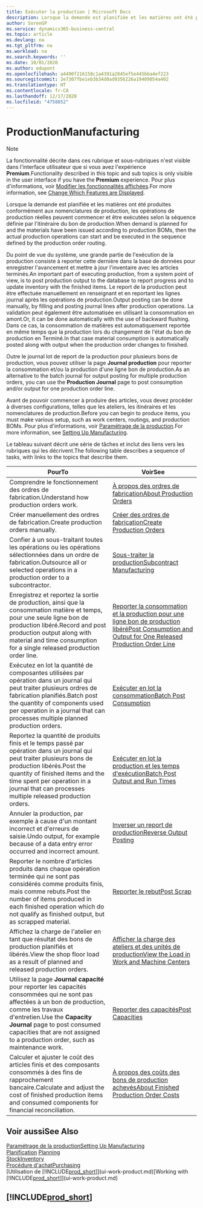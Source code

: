 ```yaml
---
title: Exécuter la production | Microsoft Docs
description: Lorsque la demande est planifiée et les matières ont été produites conformément aux nomenclatures de production, les opérations de production réelles peuvent commencer et être exécutées selon la séquence définie par l'itinéraire du bon de production.
author: SorenGP
ms.service: dynamics365-business-central
ms.topic: article
ms.devlang: na
ms.tgt_pltfrm: na
ms.workload: na
ms.search.keywords: ''
ms.date: 10/01/2020
ms.author: edupont
ms.openlocfilehash: a4490f216158c1a4391a2845ef5e445bba4ef223
ms.sourcegitcommit: 2e7307fbe1eb3b34d0ad9356226a19409054a402
ms.translationtype: HT
ms.contentlocale: fr-CA
ms.lasthandoff: 12/17/2020
ms.locfileid: "4758852"
---
```

# <a name="manufacturing"></a><span data-ttu-id="ba601-103">Production</span><span class="sxs-lookup"><span data-stu-id="ba601-103">Manufacturing</span></span>
> [!NOTE]
> <span data-ttu-id="ba601-104">La fonctionnalité décrite dans ces rubrique et sous-rubriques n'est visible dans l'interface utilisateur que si vous avez l'expérience **Premium**.</span><span class="sxs-lookup"><span data-stu-id="ba601-104">Functionality described in this topic and sub topics is only visible in the user interface if you have the **Premium** experience.</span></span> <span data-ttu-id="ba601-105">Pour plus d'informations, voir [Modifier les fonctionnalités affichées](ui-experiences.md).</span><span class="sxs-lookup"><span data-stu-id="ba601-105">For more information, see [Change Which Features are Displayed](ui-experiences.md).</span></span>

<span data-ttu-id="ba601-106">Lorsque la demande est planifiée et les matières ont été produites conformément aux nomenclatures de production, les opérations de production réelles peuvent commencer et être exécutées selon la séquence définie par l'itinéraire du bon de production.</span><span class="sxs-lookup"><span data-stu-id="ba601-106">When demand is planned for and the materials have been issued according to production BOMs, then the actual production operations can start and be executed in the sequence defined by the production order routing.</span></span>  

<span data-ttu-id="ba601-107">Du point de vue du système, une grande partie de l'exécution de la production consiste à reporter cette dernière dans la base de données pour enregistrer l'avancement et mettre à jour l'inventaire avec les articles terminés.</span><span class="sxs-lookup"><span data-stu-id="ba601-107">An important part of executing production, from a system point of view, is to post production output to the database to report progress and to update inventory with the finished items.</span></span> <span data-ttu-id="ba601-108">Le report de la production peut être effectuée manuellement en renseignant et en reportant les lignes journal après les opérations de production.</span><span class="sxs-lookup"><span data-stu-id="ba601-108">Output posting can be done manually, by filling and posting journal lines after production operations.</span></span> <span data-ttu-id="ba601-109">La validation peut également être automatisée en utilisant la consommation en amont.</span><span class="sxs-lookup"><span data-stu-id="ba601-109">Or, it can be done automatically with the use of backward flushing.</span></span> <span data-ttu-id="ba601-110">Dans ce cas, la consommation de matières est automatiquement reportée en même temps que la production lors du changement de l'état du bon de production en Terminé.</span><span class="sxs-lookup"><span data-stu-id="ba601-110">In that case material consumption is automatically posted along with output when the production order changes to finished.</span></span>  

<span data-ttu-id="ba601-111">Outre le journal lot de report de la production pour plusieurs bons de production, vous pouvez utiliser la page **Journal production** pour reporter la consommation et/ou la production d'une ligne bon de production.</span><span class="sxs-lookup"><span data-stu-id="ba601-111">As an alternative to the batch journal for output posting for multiple production orders, you can use the **Production Journal** page to post consumption and/or output for one production order line.</span></span>

<span data-ttu-id="ba601-112">Avant de pouvoir commencer à produire des articles, vous devez procéder à diverses configurations, telles que les ateliers, les itinéraires et les nomenclatures de production.</span><span class="sxs-lookup"><span data-stu-id="ba601-112">Before you can begin to produce items, you must make various setup, such as work centers, routings, and production BOMs.</span></span> <span data-ttu-id="ba601-113">Pour plus d'informations, voir [Paramétrage de la production](production-configure-production-processes.md).</span><span class="sxs-lookup"><span data-stu-id="ba601-113">For more information, see [Setting Up Manufacturing](production-configure-production-processes.md).</span></span>

<span data-ttu-id="ba601-114">Le tableau suivant décrit une série de tâches et inclut des liens vers les rubriques qui les décrivent.</span><span class="sxs-lookup"><span data-stu-id="ba601-114">The following table describes a sequence of tasks, with links to the topics that describe them.</span></span>   

|<span data-ttu-id="ba601-115">**Pour**</span><span class="sxs-lookup"><span data-stu-id="ba601-115">**To**</span></span>|<span data-ttu-id="ba601-116">**Voir**</span><span class="sxs-lookup"><span data-stu-id="ba601-116">**See**</span></span>|  
|------------|-------------|  
|<span data-ttu-id="ba601-117">Comprendre le fonctionnement des ordres de fabrication.</span><span class="sxs-lookup"><span data-stu-id="ba601-117">Understand how production orders work.</span></span>|[<span data-ttu-id="ba601-118">À propos des ordres de fabrication</span><span class="sxs-lookup"><span data-stu-id="ba601-118">About Production Orders</span></span>](production-about-production-orders.md)|
|<span data-ttu-id="ba601-119">Créer manuellement des ordres de fabrication.</span><span class="sxs-lookup"><span data-stu-id="ba601-119">Create production orders manually.</span></span>|[<span data-ttu-id="ba601-120">Créer des ordres de fabrication</span><span class="sxs-lookup"><span data-stu-id="ba601-120">Create Production Orders</span></span>](production-how-to-create-production-orders.md)|
|<span data-ttu-id="ba601-121">Confier à un sous-traitant toutes les opérations ou les opérations sélectionnées dans un ordre de fabrication.</span><span class="sxs-lookup"><span data-stu-id="ba601-121">Outsource all or selected operations in a production order to a subcontractor.</span></span>|[<span data-ttu-id="ba601-122">Sous-traiter la production</span><span class="sxs-lookup"><span data-stu-id="ba601-122">Subcontract Manufacturing</span></span>](production-how-to-subcontract-manufacturing.md)|
|<span data-ttu-id="ba601-123">Enregistrez et reportez la sortie de production, ainsi que la consommation matière et temps, pour une seule ligne bon de production libéré.</span><span class="sxs-lookup"><span data-stu-id="ba601-123">Record and post production output along with material and time consumption for a single released production order line.</span></span>|[<span data-ttu-id="ba601-124">Reporter la consommation et la production pour une ligne bon de production libéré</span><span class="sxs-lookup"><span data-stu-id="ba601-124">Post Consumption and Output for One Released Production Order Line</span></span>](production-how-to-register-consumption-and-output.md)|  
|<span data-ttu-id="ba601-125">Exécutez en lot la quantité de composantes utilisées par opération dans un journal qui peut traiter plusieurs ordres de fabrication planifiés.</span><span class="sxs-lookup"><span data-stu-id="ba601-125">Batch post the quantity of components used per operation in a journal that can processes multiple planned production orders.</span></span>|[<span data-ttu-id="ba601-126">Exécuter en lot la consommation</span><span class="sxs-lookup"><span data-stu-id="ba601-126">Batch Post Consumption</span></span>](production-how-to-post-consumption.md)|
|<span data-ttu-id="ba601-127">Reportez la quantité de produits finis et le temps passé par opération dans un journal qui peut traiter plusieurs bons de production libérés.</span><span class="sxs-lookup"><span data-stu-id="ba601-127">Post the quantity of finished items and the time spent per operation in a journal that can processes multiple released production orders.</span></span>|[<span data-ttu-id="ba601-128">Exécuter en lot la production et les temps d'exécution</span><span class="sxs-lookup"><span data-stu-id="ba601-128">Batch Post Output and Run Times</span></span>](production-how-to-post-output-quantity.md)|
|<span data-ttu-id="ba601-129">Annuler la production, par exemple à cause d'un montant incorrect et d'erreurs de saisie.</span><span class="sxs-lookup"><span data-stu-id="ba601-129">Undo output, for example because of a data entry error occurred and incorrect amount.</span></span>  |[<span data-ttu-id="ba601-130">Inverser un report de production</span><span class="sxs-lookup"><span data-stu-id="ba601-130">Reverse Output Posting</span></span>](production-how-to-reverse-output-posting.md)|  
|<span data-ttu-id="ba601-131">Reporter le nombre d'articles produits dans chaque opération terminée qui ne sont pas considérés comme produits finis, mais comme rebuts.</span><span class="sxs-lookup"><span data-stu-id="ba601-131">Post the number of items produced in each finished operation which do not qualify as finished output, but as scrapped material.</span></span>|[<span data-ttu-id="ba601-132">Reporter le rebut</span><span class="sxs-lookup"><span data-stu-id="ba601-132">Post Scrap</span></span>](production-how-to-post-scrap.md)|
|<span data-ttu-id="ba601-133">Affichez la charge de l'atelier en tant que résultat des bons de production planifiés et libérés.</span><span class="sxs-lookup"><span data-stu-id="ba601-133">View the shop floor load as a result of planned and released production orders.</span></span>|[<span data-ttu-id="ba601-134">Afficher la charge des ateliers et des unités de production</span><span class="sxs-lookup"><span data-stu-id="ba601-134">View the Load in Work and Machine Centers</span></span>](production-how-to-view-the-load-on-work-centers.md)|      
|<span data-ttu-id="ba601-135">Utilisez la page **Journal capacité** pour reporter les capacités consommées qui ne sont pas affectées à un bon de production, comme les travaux d'entretien.</span><span class="sxs-lookup"><span data-stu-id="ba601-135">Use the **Capacity Journal** page to post consumed capacities that are not assigned to a production order, such as maintenance work.</span></span>|[<span data-ttu-id="ba601-136">Reporter des capacités</span><span class="sxs-lookup"><span data-stu-id="ba601-136">Post Capacities</span></span>](production-how-to-post-capacities.md)|  
|<span data-ttu-id="ba601-137">Calculer et ajuster le coût des articles finis et des composants consommés à des fins de rapprochement bancaire.</span><span class="sxs-lookup"><span data-stu-id="ba601-137">Calculate and adjust the cost of finished production items and consumed components for financial reconciliation.</span></span>|[<span data-ttu-id="ba601-138">À propos des coûts des bons de production achevés</span><span class="sxs-lookup"><span data-stu-id="ba601-138">About Finished Production Order Costs</span></span>](finance-about-finished-production-order-costs.md)|  

## <a name="see-also"></a><span data-ttu-id="ba601-139">Voir aussi</span><span class="sxs-lookup"><span data-stu-id="ba601-139">See Also</span></span>  
[<span data-ttu-id="ba601-140">Paramétrage de la production</span><span class="sxs-lookup"><span data-stu-id="ba601-140">Setting Up Manufacturing</span></span>](production-configure-production-processes.md)  
<span data-ttu-id="ba601-141">[Planification](production-planning.md)    </span><span class="sxs-lookup"><span data-stu-id="ba601-141">[Planning](production-planning.md)    </span></span>  
[<span data-ttu-id="ba601-142">Stock</span><span class="sxs-lookup"><span data-stu-id="ba601-142">Inventory</span></span>](inventory-manage-inventory.md)  
[<span data-ttu-id="ba601-143">Procédure d'achat</span><span class="sxs-lookup"><span data-stu-id="ba601-143">Purchasing</span></span>](purchasing-manage-purchasing.md)  
<span data-ttu-id="ba601-144">[Utilisation de [!INCLUDE[prod_short](includes/prod_short.md)]](ui-work-product.md)</span><span class="sxs-lookup"><span data-stu-id="ba601-144">[Working with [!INCLUDE[prod_short](includes/prod_short.md)]](ui-work-product.md)</span></span>

## [!INCLUDE[prod_short](includes/free_trial_md.md)]  
